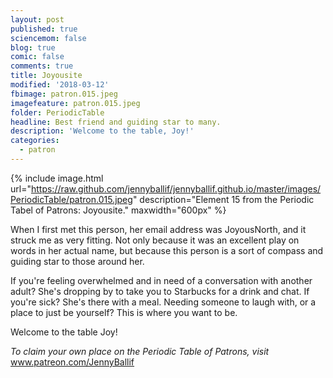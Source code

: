 ```yaml
---
layout: post
published: true
sciencemom: false
blog: true
comic: false
comments: true
title: Joyousite
modified: '2018-03-12'
fbimage: patron.015.jpeg
imagefeature: patron.015.jpeg
folder: PeriodicTable
headline: Best friend and guiding star to many.
description: 'Welcome to the table, Joy!'
categories:
  - patron
---
```


{% include image.html url="https://raw.github.com/jennyballif/jennyballif.github.io/master/images/PeriodicTable/patron.015.jpeg" description="Element 15 from the Periodic Tabel of Patrons: Joyousite." maxwidth="600px" %}

When I first met this person, her email address was JoyousNorth, and it struck me as very fitting. Not only because it was an excellent play on words in her actual name, but because this person is a sort of compass and guiding star to those around her.

If you're feeling overwhelmed and in need of a conversation with another adult? She's dropping by to take you to Starbucks for a drink and chat. If you're sick? She's there with a meal. Needing someone to laugh with, or a place to just be yourself? This is where you want to be.

Welcome to the table Joy!



_To claim your own place on the Periodic Table of Patrons, visit_ www.patreon.com/JennyBallif
